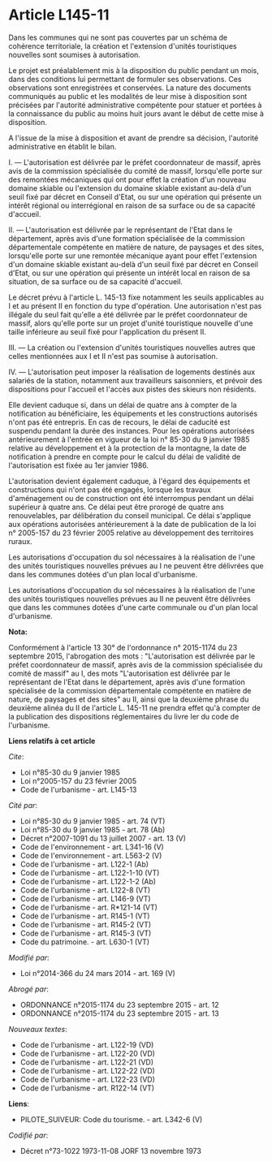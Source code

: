 # Article L145-11

Dans les communes qui ne sont pas couvertes par un schéma de cohérence territoriale, la création et l'extension d'unités
touristiques nouvelles sont soumises à autorisation. 

Le projet est préalablement mis à la disposition du public pendant un mois, dans des conditions lui permettant de formuler
ses observations. Ces observations sont enregistrées et conservées. La nature des documents communiqués au public et les
modalités de leur mise à disposition sont précisées par l'autorité administrative compétente pour statuer et portées à la
connaissance du public au moins huit jours avant le début de cette mise à disposition.

A l'issue de la mise à disposition et avant de prendre sa décision, l'autorité administrative en établit le bilan. 

I. ― L'autorisation est délivrée par le préfet coordonnateur de massif, après avis de la commission spécialisée du comité de
massif, lorsqu'elle porte sur des remontées mécaniques qui ont pour effet la création d'un nouveau domaine skiable ou
l'extension du domaine skiable existant au-delà d'un seuil fixé par décret en Conseil d'Etat, ou sur une opération qui
présente un intérêt régional ou interrégional en raison de sa surface ou de sa capacité d'accueil. 

II. ― L'autorisation est délivrée par le représentant de l'Etat dans le département, après avis d'une formation spécialisée
de la commission départementale compétente en matière de nature, de paysages et des sites, lorsqu'elle porte sur une remontée
mécanique ayant pour effet l'extension d'un domaine skiable existant au-delà d'un seuil fixé par décret en Conseil d'Etat, ou
sur une opération qui présente un intérêt local en raison de sa situation, de sa surface ou de sa capacité d'accueil. 

Le décret prévu à l'article L. 145-13 fixe notamment les seuils applicables au I et au présent II en fonction du type
d'opération. Une autorisation n'est pas illégale du seul fait qu'elle a été délivrée par le préfet coordonnateur de massif,
alors qu'elle porte sur un projet d'unité touristique nouvelle d'une taille inférieure au seuil fixé pour l'application du
présent II. 

III. ― La création ou l'extension d'unités touristiques nouvelles autres que celles mentionnées aux I et II n'est pas soumise
à autorisation. 

IV. ― L'autorisation peut imposer la réalisation de logements destinés aux salariés de la station, notamment aux travailleurs
saisonniers, et prévoir des dispositions pour l'accueil et l'accès aux pistes des skieurs non résidents. 

Elle devient caduque si, dans un délai de quatre ans à compter de la notification au bénéficiaire, les équipements et les
constructions autorisés n'ont pas été entrepris. En cas de recours, le délai de caducité est suspendu pendant la durée des
instances. Pour les opérations autorisées antérieurement à l'entrée en vigueur de la loi n° 85-30 du 9 janvier 1985 relative
au développement et à la protection de la montagne, la date de notification à prendre en compte pour le calcul du délai de
validité de l'autorisation est fixée au 1er janvier 1986. 

L'autorisation devient également caduque, à l'égard des équipements et constructions qui n'ont pas été engagés, lorsque les
travaux d'aménagement ou de construction ont été interrompus pendant un délai supérieur à quatre ans. Ce délai peut être
prorogé de quatre ans renouvelables, par délibération du conseil municipal. Ce délai s'applique aux opérations autorisées
antérieurement à la date de publication de la loi n° 2005-157 du 23 février 2005 relative au développement des territoires
ruraux. 

Les autorisations d'occupation du sol nécessaires à la réalisation de l'une des unités touristiques nouvelles prévues au I ne
peuvent être délivrées que dans les communes dotées d'un plan local d'urbanisme. 

Les autorisations d'occupation du sol nécessaires à la réalisation de l'une des unités touristiques nouvelles prévues au II
ne peuvent être délivrées que dans les communes dotées d'une carte communale ou d'un plan local d'urbanisme.

**Nota:**

Conformément à l'article 13 30° de l'ordonnance n° 2015-1174 du 23 septembre 2015, l'abrogation des mots : "L'autorisation
est délivrée par le préfet coordonnateur de massif, après avis de la commission spécialisée du comité de massif" au I, des
mots "L'autorisation est délivrée par le représentant de l'Etat dans le département, après avis d'une formation spécialisée
de la commission départementale compétente en matière de nature, de paysages et des sites" au II, ainsi que la deuxième
phrase du deuxième alinéa du II de l'article L. 145-11 ne prendra effet qu'à compter de la publication des dispositions
réglementaires du livre Ier du code de l'urbanisme.

**Liens relatifs à cet article**

_Cite_:

  - Loi n°85-30 du 9 janvier 1985
  - Loi n°2005-157 du 23 février 2005
  - Code de l'urbanisme - art. L145-13

_Cité par_:

  - Loi n°85-30 du 9 janvier 1985 - art. 74 (VT)
  - Loi n°85-30 du 9 janvier 1985 - art. 78 (Ab)
  - Décret n°2007-1091 du 13 juillet 2007 - art. 13 (V)
  - Code de l'environnement - art. L341-16 (V)
  - Code de l'environnement - art. L563-2 (V)
  - Code de l'urbanisme - art. L122-1 (Ab)
  - Code de l'urbanisme - art. L122-1-10 (VT)
  - Code de l'urbanisme - art. L122-1-2 (Ab)
  - Code de l'urbanisme - art. L122-8 (VT)
  - Code de l'urbanisme - art. L146-9 (VT)
  - Code de l'urbanisme - art. R*121-14 (VT)
  - Code de l'urbanisme - art. R145-1 (VT)
  - Code de l'urbanisme - art. R145-2 (VT)
  - Code de l'urbanisme - art. R145-3 (VT)
  - Code du patrimoine. - art. L630-1 (VT)

_Modifié par_:

  - Loi n°2014-366 du 24 mars 2014 - art. 169 (V)

_Abrogé par_:

  - ORDONNANCE n°2015-1174 du 23 septembre 2015 - art. 12
  - ORDONNANCE n°2015-1174 du 23 septembre 2015 - art. 13

_Nouveaux textes_:

  - Code de l'urbanisme - art. L122-19 (VD)
  - Code de l'urbanisme - art. L122-20 (VD)
  - Code de l'urbanisme - art. L122-21 (VD)
  - Code de l'urbanisme - art. L122-22 (VD)
  - Code de l'urbanisme - art. L122-23 (VD)
  - Code de l'urbanisme - art. R122-14 (VT)

**Liens**:

  - PILOTE_SUIVEUR: Code du tourisme. - art. L342-6 (V)

_Codifié par_:

  - Décret n°73-1022 1973-11-08 JORF 13 novembre 1973
